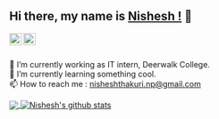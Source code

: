 ## Hi there, my name is  [Nishesh !](https://nisheshthakuri.com.np) 👋

<a href="https://linkedin.com/in/nisheshthakuri">
  <img align="left" alt="Nishesh's Linkdein" width="22px" src="https://cdn.jsdelivr.net/npm/simple-icons@v3/icons/linkedin.svg" />
</a>
<a href="https://github.com/nisheshthakuri">
  <img align="left" alt="Nishesh's Github" width="22px" src="https://cdn.jsdelivr.net/npm/simple-icons@v3/icons/github.svg" />
</a>

<br/>
<br/>


 🔭 I’m currently working as IT intern, Deerwalk College.<br>
 🌱 I’m currently learning something cool.<br>
 📫 How to reach me : <a href="nisheshthakuri.np@gmail.com"> nisheshthakuri.np@gmail.com </a>



<a href="https://github.com/nisheshthakuri">
  <img align="center" src="https://github-readme-stats.vercel.app/api/top-langs/?username=nisheshthakuri&theme=light&hide_langs_below=1" />
</a>
<a href="https://github.com/nisheshthakuri">
 <img align="center" src="https://github-readme-stats.vercel.app/api?username=nisheshthakuri&show_icons=true&theme=radical_height=27" alt="Nishesh's github stats"/>
</a>

<div align="center">



</div>

